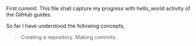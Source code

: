 First commit.
This file shall capture my progress with hello_world activity of the GitHub guides.

So far I have understood the following concepts,
  >Creating a repository.
  >Making commits.
